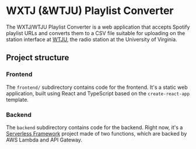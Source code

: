 # WXTJ (&WTJU) Playlist Converter
The WXTJ/WTJU Playlist Converter is a web application that accepts Spotify playlist URLs and converts them to a CSV file suitable for uploading on the station interface at [WTJU](http://wtju.net/), the radio station at the University of Virginia.

## Project structure

### Frontend
The `frontend/` subdirectory contains code for the frontend. It's a static web application, built using React and TypeScript based on the `create-react-app` template.

### Backend
The `backend` subdirectory contains code for the backend. Right now, it's a [Serverless Framework](https://www.serverless.com/) project made of two functions, which are backed by AWS Lambda and API Gateway.
